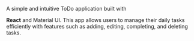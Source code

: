 A simple and intuitive ToDo application built with <h4 style = "display: inline">React</h4> and Material UI.
This app allows users to manage their daily tasks efficiently with features such as adding, editing, completing, and deleting tasks.

